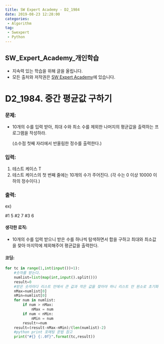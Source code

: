 ```yaml
---
title: SW Expert Academy - D2_1984
date: 2019-08-23 12:28:00
categories:
 - Algorithm
tag:
 - Swexpert
 - Python
---
```


## SW_Expert_Academy_개인학습

- 지속력 있는 학습을 위해 글을 올립니다.
- 모든 출처와 저작권은 [SW Expert Academy][출처]에 있습니다.



# D2_1984. 중간 평균값 구하기

### 문제:

- 10개의 수를 입력 받아, 최대 수와 최소 수를 제외한 나머지의 평균값을 출력하는 프로그램을 작성하라.

  (소수점 첫째 자리에서 반올림한 정수를 출력한다.)

### 입력:

1. 테스트 케이스 T   
2. 테스트 케이스의 첫 번째 줄에는 10개의 수가 주어진다. (각 수는 0 이상 10000 이하의 정수이다.)



### 출력:

ex)

#1 5
#2 7
#3 6



#### 생각한 로직:

- 10개의 수를 입력 받으니 받은 수를 하나씩 탐색하면서 합을 구하고 최대와 최소값을 찾아 마지막에 제외해주어 평균값을 출력한다.



#### 코딩:

```python
for tc in range(1,int(input())+1):
    #숫자를 받는다.
    numlist=list(map(int,input().split()))
    result=0
    #받은 숫자마다 리스트 안에서 큰 값과 작은 값을 찾아야 하니 리스트 안 원소로 초기화
    nMax=numlist[0]
    nMin=numlist[0]
    for num in numlist:
        if num > nMax:
            nMax = num
        if num < nMin:
            nMin = num
        result+=num
    result=(result-nMax-nMin)/(len(numlist)-2)
    #python print 포매팅 문법 참고
    print("#{} {:.0f}".format(tc,result))
```



[출처]: https://www.swexpertacademy.com/